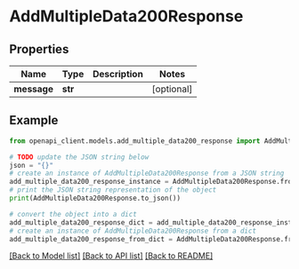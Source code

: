 # AddMultipleData200Response


## Properties

Name | Type | Description | Notes
------------ | ------------- | ------------- | -------------
**message** | **str** |  | [optional] 

## Example

```python
from openapi_client.models.add_multiple_data200_response import AddMultipleData200Response

# TODO update the JSON string below
json = "{}"
# create an instance of AddMultipleData200Response from a JSON string
add_multiple_data200_response_instance = AddMultipleData200Response.from_json(json)
# print the JSON string representation of the object
print(AddMultipleData200Response.to_json())

# convert the object into a dict
add_multiple_data200_response_dict = add_multiple_data200_response_instance.to_dict()
# create an instance of AddMultipleData200Response from a dict
add_multiple_data200_response_from_dict = AddMultipleData200Response.from_dict(add_multiple_data200_response_dict)
```
[[Back to Model list]](../README.md#documentation-for-models) [[Back to API list]](../README.md#documentation-for-api-endpoints) [[Back to README]](../README.md)


